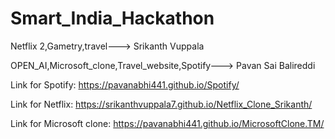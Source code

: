 # Smart_India_Hackathon
Netflix 2,Gametry,travel---> Srikanth Vuppala

OPEN_AI,Microsoft_clone,Travel_website,Spotify---> Pavan Sai Balireddi

Link for Spotify: https://pavanabhi441.github.io/Spotify/

Link for Netflix: https://srikanthvuppala7.github.io/Netflix_Clone_Srikanth/

Link for Microsoft clone: https://pavanabhi441.github.io/MicrosoftClone.TM/
